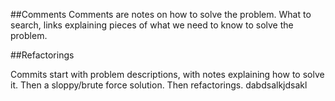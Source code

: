 ##Comments
Comments are notes on how to solve the problem. What to search, links explaining pieces of what we need to know to solve the problem.  

##Refactorings 

Commits start with problem descriptions, with notes explaining how to solve it. Then a sloppy/brute force solution. Then refactorings. 
dabdsalkjdsakl